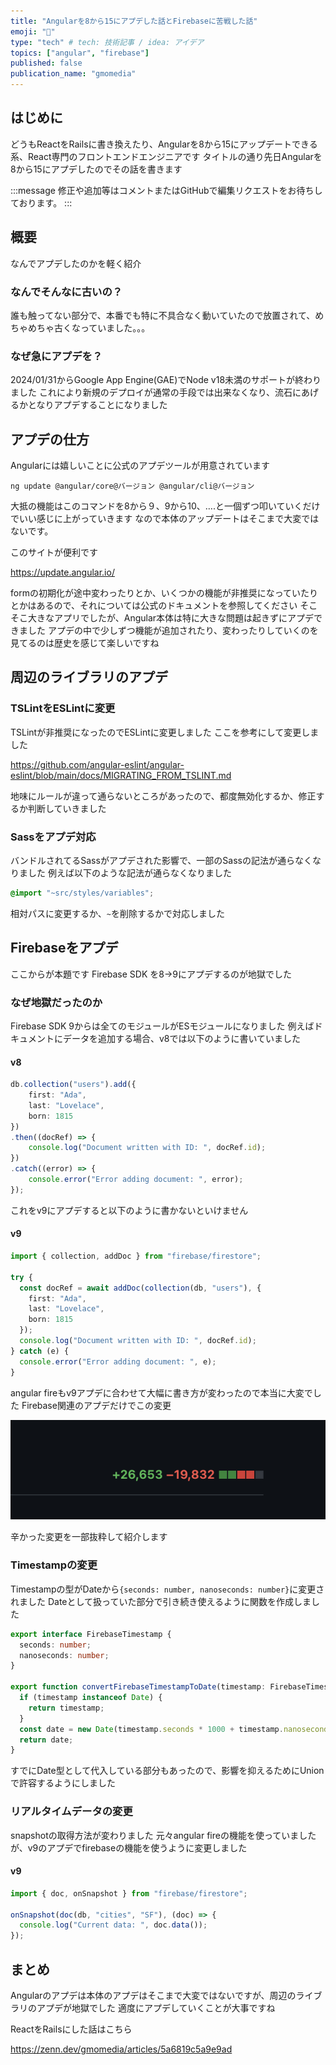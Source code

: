 ```yaml
---
title: "Angularを8から15にアプデした話とFirebaseに苦戦した話"
emoji: "📑"
type: "tech" # tech: 技術記事 / idea: アイデア
topics: ["angular", "firebase"]
published: false
publication_name: "gmomedia"
---
```


## はじめに

どうもReactをRailsに書き換えたり、Angularを8から15にアップデートできる系、React専門のフロントエンドエンジニアです
タイトルの通り先日Angularを8から15にアプデしたのでその話を書きます

:::message
修正や追加等はコメントまたはGitHubで編集リクエストをお待ちしております。
:::

## 概要

なんでアプデしたのかを軽く紹介

### なんでそんなに古いの？

誰も触ってない部分で、本番でも特に不具合なく動いていたので放置されて、めちゃめちゃ古くなっていました。。。

### なぜ急にアプデを？

2024/01/31からGoogle App Engine(GAE)でNode v18未満のサポートが終わりました
これにより新規のデプロイが通常の手段では出来なくなり、流石にあげるかとなりアプデすることになりました

## アプデの仕方

Angularには嬉しいことに公式のアプデツールが用意されています

```bath
ng update @angular/core@バージョン @angular/cli@バージョン
```

大抵の機能はこのコマンドを8から９、9から10、….と一個ずつ叩いていくだけでいい感じに上がっていきます
なので本体のアップデートはそこまで大変ではないです。

このサイトが便利です

https://update.angular.io/

formの初期化が途中変わったりとか、いくつかの機能が非推奨になっていたりとかはあるので、それについては公式のドキュメントを参照してください
そこそこ大きなアプリでしたが、Angular本体は特に大きな問題は起きずにアプデできました
アプデの中で少しずつ機能が追加されたり、変わったりしていくのを見てるのは歴史を感じて楽しいですね

## 周辺のライブラリのアプデ

### TSLintをESLintに変更

TSLintが非推奨になったのでESLintに変更しました
ここを参考にして変更しました

https://github.com/angular-eslint/angular-eslint/blob/main/docs/MIGRATING_FROM_TSLINT.md

地味にルールが違って通らないところがあったので、都度無効化するか、修正するか判断していきました

### Sassをアプデ対応

バンドルされてるSassがアプデされた影響で、一部のSassの記法が通らなくなりました
例えば以下のような記法が通らなくなりました

```scss
@import "~src/styles/variables";
```

相対パスに変更するか、`~`を削除するかで対応しました

## Firebaseをアプデ

ここからが本題です
Firebase SDK を8→9にアプデするのが地獄でした

### なぜ地獄だったのか

Firebase SDK 9からは全てのモジュールがESモジュールになりました
例えばドキュメントにデータを追加する場合、v8では以下のように書いていました

#### v8

```typescript
db.collection("users").add({
    first: "Ada",
    last: "Lovelace",
    born: 1815
})
.then((docRef) => {
    console.log("Document written with ID: ", docRef.id);
})
.catch((error) => {
    console.error("Error adding document: ", error);
});
```

これをv9にアプデすると以下のように書かないといけません

#### v9

```typescript
import { collection, addDoc } from "firebase/firestore";

try {
  const docRef = await addDoc(collection(db, "users"), {
    first: "Ada",
    last: "Lovelace",
    born: 1815
  });
  console.log("Document written with ID: ", docRef.id);
} catch (e) {
  console.error("Error adding document: ", e);
}
```

angular fireもv9アプデに合わせて大幅に書き方が変わったので本当に大変でした
Firebase関連のアプデだけでこの変更

![](/images/10ef92cec7e3e1/pr.png)

辛かった変更を一部抜粋して紹介します

### Timestampの変更

Timestampの型がDateから`{seconds: number, nanoseconds: number}`に変更されました
Dateとして扱っていた部分で引き続き使えるように関数を作成しました

```typescript
export interface FirebaseTimestamp {
  seconds: number;
  nanoseconds: number;
}

export function convertFirebaseTimestampToDate(timestamp: FirebaseTimestamp | Date): Date {
  if (timestamp instanceof Date) {
    return timestamp;
  }
  const date = new Date(timestamp.seconds * 1000 + timestamp.nanoseconds / 1000000);
  return date;
}
```

すでにDate型として代入している部分もあったので、影響を抑えるためにUnionで許容するようにしました

### リアルタイムデータの変更

snapshotの取得方法が変わりました
元々angular fireの機能を使っていましたが、v9のアプデでfirebaseの機能を使うように変更しました

#### v9

```typescript
import { doc, onSnapshot } from "firebase/firestore";

onSnapshot(doc(db, "cities", "SF"), (doc) => {
  console.log("Current data: ", doc.data());
});
```

## まとめ

Angularのアプデは本体のアプデはそこまで大変ではないですが、周辺のライブラリのアプデが地獄でした
適度にアプデしていくことが大事ですね

ReactをRailsにした話はこちら

https://zenn.dev/gmomedia/articles/5a6819c5a9e9ad
